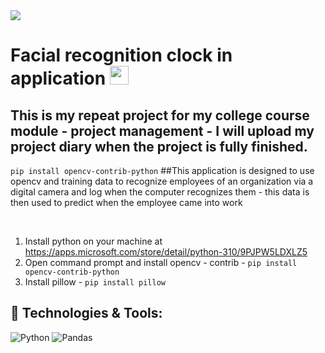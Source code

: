 <img src="https://komconsultants.com/wp-content/uploads/2015/04/ATU-Logo-wide.jpg" />
<br>

# Facial recognition clock in application <img src="https://raw.githubusercontent.com/MartinHeinz/MartinHeinz/master/wave.gif" width="30px" height="30px" />

## This is my repeat project for my college course module - project management - I will upload my project diary when the project is fully finished.

``` pip install opencv-contrib-python ```
##This application is designed to use opencv and training data to recognize employees of an organization via a digital camera and log when the computer recognizes them - this data is then used to predict when the employee came into work

<br>

1. Install python on your machine at https://apps.microsoft.com/store/detail/python-310/9PJPW5LDXLZ5 
2. Open command prompt and install opencv - contrib - ``` pip install opencv-contrib-python ```
3. Install pillow - ``` pip install pillow ```


## 🔧 Technologies & Tools:

![Python](https://img.shields.io/badge/Python-3776AB?style=for-the-badge&logo=python&logoColor=white)
![Pandas](https://img.shields.io/badge/pandas-%23150458.svg?style=for-the-badge&logo=pandas&logoColor=white)
